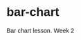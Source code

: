bar-chart
=========

Bar chart lesson. Week 2

<!-- shamelessly stolen from scott murray: http://alignedleft.com/tutorials -->
<!DOCTYPE html>
<html lang="en">
	<style type="text/css">
	svg {
		padding-right: 50px;
	}
	.bar{
		fill:#ddd;
	}

	.g-minor-highlight {
		fill: #999;
	}

	.g-ESPN {
		fill:orange;
		font-family: arial;
	}

	.g-labels {
		display:none;
		text-anchor:end;
		font-family: arial;
	}

	.g-minor-highlight-label {
		fill:#999;
		display:block;
		font-size: 10px;
		font-family: arial;

	}

	.text{
		font-family: arial;
		font-size: 13px;

	}
	.yAxis path{
		fill: none;

	}
	.yAxis line{
		fill: none;
		stroke: black;
		shape-rendering: crispEdges;

	}
	.yAxis text{
		font-family: Arial;
		font-size: 10px;
	}
	.xAxis path,
	.xAxis line{
		fill: none;
		stroke: black;
		shape-rendering:crispEdges;
	}

	.ESPN-label {
		font-family: arial;
		text-anchor: middle;
		font-size: 14px;
		font-weight: bold;
	}


	h1{
		font-family: arial;
	}
	h2, p{
		font-family: arial;
	}

	html, body {
		font-family: arial;
	}

	</style>

    <head>
        <meta charset="utf-8">
        <title>D3 Test</title>
        <script src="http://d3js.org/d3.v3.min.js" charset="utf-8"></script>
    </head>
    <body>
        <script type="text/javascript">
            // Your beautiful D3 code will go here
			d3.select("body").append("h1").text("An expensive outlier")
			var margin = {top: 20, right: 10, bottom: 20, left: 10};

			var width = 1050 - margin.left - margin.right,
				height = 450 - margin.top - margin.bottom;

			var svg = d3.select("body").append("svg")
			    .attr("width", width + margin.left + margin.right)
			    .attr("height", height + margin.top + margin.bottom)
			    .append("g")
			    .attr("transform", "translate(" + margin.left + "," + margin.top + ")");

					var networks = ["Comedy Central","TNT", "C-SPAN", "The Weather Channel", "MSNBC", "Bravo", "TBS", "ESPN2"]

					d3.csv("subscription-prices.csv", function(err, prices) { 
						prices.forEach(function(d) {
						    // recasts d.2013 as a number, not a string
						    d.X2013 = +d.X2013;
						})

						prices.sort(function(a,b) {
						    return a.X2013 - b.X2013;
						});

						console.log(prices)

							var y = d3.scale.linear()
							    .domain([0,6])
							    .range([0,height]);

							var x = d3.scale.linear()
							    .domain([0,prices.length])
							    .range([0,width]);

							var bar = svg.selectAll(".bar")
							   		.data(prices)
						    		.enter().append("rect")
									.attr("height", function(d) { return y(d.X2013); })
							 		.attr("width", 4)
									.attr("y", function(d) { return height - y(d.X2013); })
							 		.attr("x", function(d, i) { return 5.30 * i})
						    		.attr("class", "bar")
									.classed("g-ESPN", function(d) { return d.Network == "ESPN"; })
								// .classed("g-minor-highlight", function(d) { return (d.Network == "TNT") || (d.Network == "Comedy Central"); })
									.classed("g-minor-highlight", function(d) { return networks.indexOf(d.Network) >= 0; });

							var labels = svg.selectAll(".g-labels")
								.data(prices)
								.enter().append("text")
								.attr("x", function(d,i) { return 5.30*i})
								.attr("y", function(d) { return height - y(d.X2013) - 14 })
								.text(function(d) { return d.Network + " ($"+ d.X2013+")"; })
								.attr("class", "g-labels")
								.classed("g-minor-highlight-label", function(d) { return networks.indexOf(d.Network) >= 0; });


								var dollars = d3.format("$")
								y.domain ([0, 6]) 
								.range([height, 0])


								var yAxis = d3.svg.axis()
									//.orient(bottom)
									.scale(y)
									//.tickFormat(f)
									.ticks(5)
									.orient ("right")
									.tickFormat(dollars)
									.tickValues([1, 2, 3, 4, 5]);


								svg.append("g")
									.attr("class","yAxis")
									.call(yAxis)
									.attr("transform", "translate(" + width + ", 0)");
									//.axis.tickFormat (Function(d) {return "$" + d;});

							//My xAxis is at at the top of the page despite my attempts to transform... and when I thought I did, "ESPN" would disappear//
								var xPadding = 400

								var xAxis = d3.svg.axis()
									.scale(x)
									.orient("bottom")
									.ticks(0)
									.tickSize(0);
								svg.append("g")
									.attr("class", "xAxis")
									.attr("transform", "translate(0" + (height - xPadding) + ")")
									.call(xAxis);

									//var bottomyAxis = d3.svg.axis()
									//   .scale (y)
									//   .ticketValues([0])
									//   .tickSize (width)
									//   .orient ("right");



								// [1, 2, 3].indexOf(3) >= 0;
								// https://gist.github.com/mbostock/3934356

								svg.append("text")
							 		.attr("class", "g-label")
								 	.attr("x", 1030)
									.attr("y", 30)
								  	.text("ESPN")
									//.data(dataset)
									//.enter()
									//.append ("p")
									//.text( function(d) {return "$5.54"});
									//



								// 								// 								
								// 								svg.append("text")
								// 								    .attr("class", "g-label")
								// 								    .attr("x", 430)
								// 								    .attr("y", 20)
								// 								    .text("C-SPAN");
								// 								
								// 									svg.append("text")
								// 									    .attr("class", "g-label")
								// 									    .attr("x", 430)
								// 									    .attr("y", 20)
								// 									    .text("Comedy Central");
								// 									
								// 										svg.append("text")
								// 										    .attr("class", "g-label")
								// 										    .attr("x", 430)
								// 										    .attr("y", 20)
								// 										    .text("The Weather Channel");
								// 										
								// 											svg.append("text")
								// 											    .attr("class", "g-label")
								// 											    .attr("x", 430)
								// 											    .attr("y", 20)
								// 											    .text("MSNBC");
								// 											
								// 												svg.append("text")
								// 												    .attr("class", "g-label")
								// 												    .attr("x", 430)
								// 												    .attr("y", 20)
								// 												    .text("Bravo");
								// 											
								// 												svg.append("text")
								// 													    .attr("class", "g-label")
								// 													    .attr("x", 430)
								// 													    .attr("y", 20)
								// 													    .text("TBS");
								// 													
								// 													svg.append("text")
								// 														    .attr("class", "g-label")
								// 														    .attr("x", 495)
								// 														    .attr("y", 20)
								// 														    .text("ESPN2");
								// 				
								// 															svg.append("text")
								// 																    .attr("class", "g-label")
								// 																    .attr("x", 500)
								// 																    .attr("y", 20)
								// 																    .text("TNT");


					 }); // End of the CSV




        </script>

    
</body>
<h2>Questions</h2>
<p>1. What is the average monthly price to consumers as compared to ESPN's monthly expenses? </p>
<p>2. What does the bar chart look like when ESPN is taken out of the equation? </p>
<p>3. How can the majority of the networks keep the price under $1 per month for consumers? </p>
</html>
